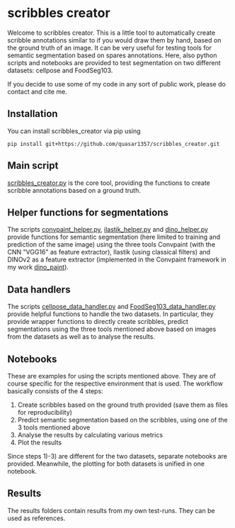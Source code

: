 # scribbles creator

Welcome to scribbles creator. This is a little tool to automatically create scribble annotations similar to if you would draw them by hand, based on the ground truth of an image. It can be very useful for testing tools for semantic segmentation based on spares annotations. Here, also python scripts and notebooks are provided to test segmentation on two different datasets: cellpose and FoodSeg103.

If you decide to use some of my code in any sort of public work, please do contact and cite me.

## Installation
You can install scribbles_creator via pip using

    pip install git+https://github.com/quasar1357/scribbles_creator.git

## Main script
[scribbles_creator.py](scribbles_creator.py) is the core tool, providing the functions to create scribble annotations based on a ground truth.

## Helper functions for segmentations
The scripts [convpaint_helper.py](convpaint_helper.py), [ilastik_helper.py](ilastik_helper.py) and [dino_helper.py](dino_helper.py) provide functions for semantic segmentation (here limited to training and prediction of the same image) using the three tools Convpaint (with the CNN "VGG16" as feature extractor), Ilastik (using classical filters) and DINOv2 as a feature extractor (implemented in the Convpaint framework in my work [dino_paint](https://github.com/quasar1357/dino_paint)).

## Data handlers
The scripts [cellpose_data_handler.py](cellpose_data_handler.py) and [FoodSeg103_data_handler.py](FoodSeg103_data_handler.py) provide helpful functions to handle the two datasets. In particular, they provide wrapper functions to directly create scribbles, predict segmentations using the three tools mentioned above based on images from the datasets as well as to analyse the results.

## Notebooks
These are examples for using the scripts mentioned above. They are of course specific for the respective environment that is used. The workflow basically consists of the 4 steps:

1) Create scribbles based on the ground truth provided (save them as files for reproducibility)
2) Predict semantic segmentation based on the scribbles, using one of the 3 tools mentioned above
3) Analyse the results by calculating various metrics
4) Plot the results

Since steps 1)-3) are different for the two datasets, separate notebooks are provided. Meanwhile, the plotting for both datasets is unified in one notebook.

## Results
The results folders contain results from my own test-runs. They can be used as references.
